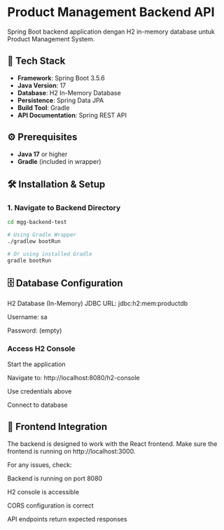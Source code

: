# Product Management Backend API

Spring Boot backend application dengan H2 in-memory database untuk Product Management System.

## 🚀 Tech Stack

- **Framework**: Spring Boot 3.5.6
- **Java Version**: 17
- **Database**: H2 In-Memory Database
- **Persistence**: Spring Data JPA
- **Build Tool**: Gradle
- **API Documentation**: Spring REST API

## ⚙️ Prerequisites

- **Java 17** or higher
- **Gradle** (included in wrapper)

## 🛠️ Installation & Setup

### 1. Navigate to Backend Directory
```bash
cd mgg-backend-test

# Using Gradle Wrapper
./gradlew bootRun

# Or using installed Gradle
gradle bootRun
```

## 🗄️ Database Configuration
H2 Database (In-Memory)
JDBC URL: jdbc:h2:mem:productdb

Username: sa

Password: (empty)

### Access H2 Console
Start the application

Navigate to: http://localhost:8080/h2-console

Use credentials above

Connect to database

## 🔗 Frontend Integration
The backend is designed to work with the React frontend. Make sure the frontend is running on http://localhost:3000.

For any issues, check:

Backend is running on port 8080

H2 console is accessible

CORS configuration is correct

API endpoints return expected responses

